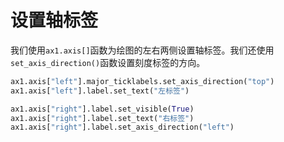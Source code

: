 # 设置轴标签

我们使用`ax1.axis[]`函数为绘图的左右两侧设置轴标签。我们还使用`set_axis_direction()`函数设置刻度标签的方向。

```python
ax1.axis["left"].major_ticklabels.set_axis_direction("top")
ax1.axis["left"].label.set_text("左标签")

ax1.axis["right"].label.set_visible(True)
ax1.axis["right"].label.set_text("右标签")
ax1.axis["right"].label.set_axis_direction("left")
```
